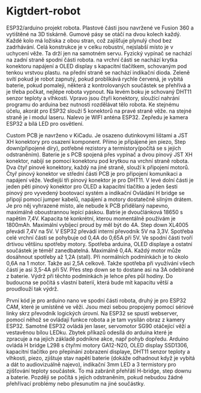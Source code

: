 # Kigtdert-robot
ESP32/arduino projekt robota.
Plastové části jsou navržené ve Fusion 360 a vytištěné na 3D tiskárně. Gumové pásy se otáčí na dvou kolech každý. Každé kolo má ložiska z obou stran, což zajišťuje plynulý chod bez zadrhávání. Celá konstrukce je v celku robustní, nejslabší místo je v uchycení věže. Ta drží jen na samotném servu. Fyzický vypínač se nachází na zadní straně spodní části robota. na vrchní části se nachází krytka konektoru napájení a OLED display s kapacitní tlačítkem, schovaným pod tenkou vrstvou plastu. na přední straně se nachází indikační dioda. Zeleně svítí pokud je robot zapnutý, pokud problikává rychle červená, je vybitá baterie, pokud pomaleji, některá z kontrolovaných součástek se přehřívá a je třeba počkat, nejlépe robota vypnout. Na levém boku je schovaný DHT11 senzor teploty a vlhkosti.
Vpravo jsou čtyři konektory, sloužící nahrání programu do arduina bez nutnosti rozdělávat tělo robota. Ke stejnému účelu, akorát pro ESP32 slouží 5 konektorů na pravé straně věže. na stejné straně je i modul laseru. Nalevo je WIFI anténa ESP32. Zepředu je kamera ESP32 a bílá LED pro osvětlení.

Custom PCB je navrženo v KiCadu. Je osazeno dutinkovymi lištami a JST XH konektory pro osazení komponent. Přímo je připájené jen piezo, Step down(připojené díry), potřebné rezistory a termistory(počítá se s jejich odstraněním). Baterie je s PCB spojená přes vypínač a dvou pinový JST XH konektor, nabíjí se pomocí konektoru pod krytkou na vrchní straně robota. Dva čtyř pinové konektory, každý na jiné straně, slouží k připojení motorů. Čtyř pinový konektor ve střední části PCB je pro připojení komunikaci a napájení věže. Vedlejší tři pinový konektor je pro DHT11.
V levé dolní části je jeden pěti pinový konektor pro OLED a kapacitní tlačítko a jeden šesti pinový pro vyvedený bootovací systém a indikační Ovládání H bridge se připojí pomocí jumper kabelů, napájení a motory dostatečně silným drátem. Je pro něj vyhrazené místo, ale nebude k PCB přidělaný napevno, maximálně oboustrannou lepící páskou. Batrie je dvoučlánková 18650 s napětím 7,4V. Kapacita té konkrétní, kterou momentálně používám je 1800mAh. Maximální vybíjecí  proud by měl být do 4A. Step down XL4005 převádí 7,4V na 5V. V ESP32 převádí interní převodník 5V na 3,3V. Spotřeba celé vrchní části se pohybuje od 0,4A do 0,65A při 5V. Ve spodní části tvoří drtivou většinu spotřeby motory. Spotřeba arduina, OLED displaye a ostatní součástek je téměř zanedbatelná. Maximálně 0,4A. Každý motor může dosáhnout spotřeby až 1,2A (stall). Při normálních podmínkách je to okolo 0,6A na 1 motor. Takže asi 2,5A celkově. Takže spotřeba při využívání všech částí je asi 3,5-4A při 5V. Přes step down se to dostane asi na 3A odebírané z baterie. Výdrž při těchto podmínkách je lehce přes půl hodiny. Do budoucna se počítá s vlastní baterií, která bude mít kapacitu větší a proudlouží tak výdrž.

První kód je pro arduino nano ve spodní části robota, druhý je pro ESP32 CAM, které je umístěné ve věži. Jsou mezi sebou propojeny pomocí sériové linky skrz převodník logických úrovní. Na ESP32 se spustí webserver, pomocí něhož se ovládají funkce robota a je tam vysílán obraz z kamery ESP32. Samotné ESP32 ovládá jen laser, servomotor SG90 otáčející věží a vestavěnou bílou LEDku. Zbytek příkazů odesílá do arduina které je zpracuje a na jejich základě podnikne akce, např pohyb dopředu. Arduino ovládá H bridge L298 s čtyřmi motory GA12-N20, OLED display SSD1306, kapacitní tlačítko pro přepínání zobrazení displaye, DHT11 senzor teploty a vlhkosti, piezo, zjištuje stav napětí baterie (dokáže odhadnout když je vybitá a dát to audiovizuálně najevo), indikační 3mm LED a 3 termistory pro zjišťování teploty součástek. To má zabránit přehřátí H-bridge, step downu a baterie. Později se počítá s jejich odstraněním, pokud nebudou žádné přehřívací problémy nebo přesunutím na jiné součástky.
